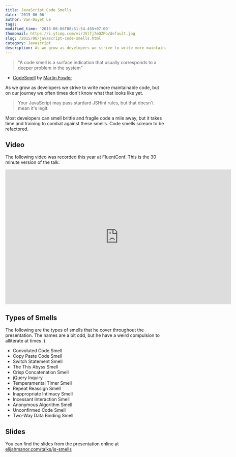 ```yaml
---
title: JavaScript Code Smells
date: '2015-06-06'
author: Van-Duyet Le
tags:
modified_time: '2015-06-06T08:51:54.455+07:00'
thumbnail: https://i.ytimg.com/vi/JVlfj7mQZPo/default.jpg
slug: /2015/06/javascript-code-smells.html
category: Javascript
description: As we grow as developers we strive to write more maintainable code, but on our journey we often times don't know what that looks like yet.
---
```


> "A code smell is a surface indication that usually corresponds to a deeper problem in the system"

- [CodeSmell](http://martinfowler.com/bliki/CodeSmell.html) by [Martin Fowler](http://twitter.com/martinfowler)

As we grow as developers we strive to write more maintainable code, but on our journey we often times don't know what that looks like yet.

> Your JavaScript may pass stardard JSHint rules, but that doesn't mean it's legit.

Most developers can smell brittle and fragile code a mile away, but it takes time and training to combat against these smells. Code smells scream to be refactored.

## Video

The following video was recorded this year at FluentConf. This is the 30 minute version of the talk.

<iframe allowfullscreen="" frameborder="0" height="424" src="https://www.youtube.com/embed/JVlfj7mQZPo" width="710"></iframe>

## Types of Smells

The following are the types of smells that he cover throughout the presentation. The names are a bit odd, but he have a weird compulsion to alliterate at times :)

- Convoluted Code Smell
- Copy Paste Code Smell
- Switch Statement Smell
- The This Abyss Smell
- Crisp Concatenation Smell
- jQuery Inquiry
- Temperamental Timer Smell
- Repeat Reassign Smell
- Inappropriate Intimacy Smell
- Incessant Interaction Smell
- Anonymous Algorithm Smell
- Unconfirmed Code Smell
- Two-Way Data Binding Smell

## Slides

You can find the slides from the presentation online at [elijahmanor.com/talks/js-smells](http://elijahmanor.com/talks/js-smells)
